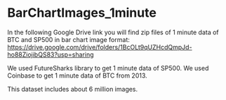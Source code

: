 # BarChartImages_1minute

In the following Google Drive link you will find zip files of 1 minute data of BTC and SP500 in bar chart image format:
https://drive.google.com/drive/folders/1BcOLt9qUZHcdQmpJd-ho88ZiojibQS83?usp=sharing

We used FutureSharks library to get 1 minute data of SP500.
We used Coinbase to get 1 minute data of BTC from 2013.

This dataset includes about 6 million images.
